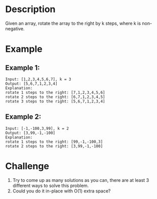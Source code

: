 # Description
Given an array, rotate the array to the right by k steps, where k is non-negative.

# Example
## Example 1:
```
Input: [1,2,3,4,5,6,7], k = 3
Output: [5,6,7,1,2,3,4]
Explanation:
rotate 1 steps to the right: [7,1,2,3,4,5,6]
rotate 2 steps to the right: [6,7,1,2,3,4,5]
rotate 3 steps to the right: [5,6,7,1,2,3,4]
```
## Example 2:
```
Input: [-1,-100,3,99], k = 2
Output: [3,99,-1,-100]
Explanation: 
rotate 1 steps to the right: [99,-1,-100,3]
rotate 2 steps to the right: [3,99,-1,-100]
```
# Challenge
1. Try to come up as many solutions as you can, there are at least 3 different ways to solve this problem.
2. Could you do it in-place with O(1) extra space?